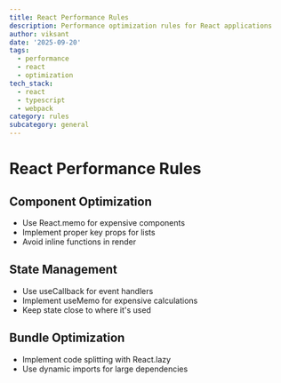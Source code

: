 ```yaml
---
title: React Performance Rules
description: Performance optimization rules for React applications
author: viksant
date: '2025-09-20'
tags:
  - performance
  - react
  - optimization
tech_stack:
  - react
  - typescript
  - webpack
category: rules
subcategory: general
---
```


# React Performance Rules

## Component Optimization
- Use React.memo for expensive components
- Implement proper key props for lists
- Avoid inline functions in render

## State Management
- Use useCallback for event handlers
- Implement useMemo for expensive calculations
- Keep state close to where it's used

## Bundle Optimization
- Implement code splitting with React.lazy
- Use dynamic imports for large dependencies
